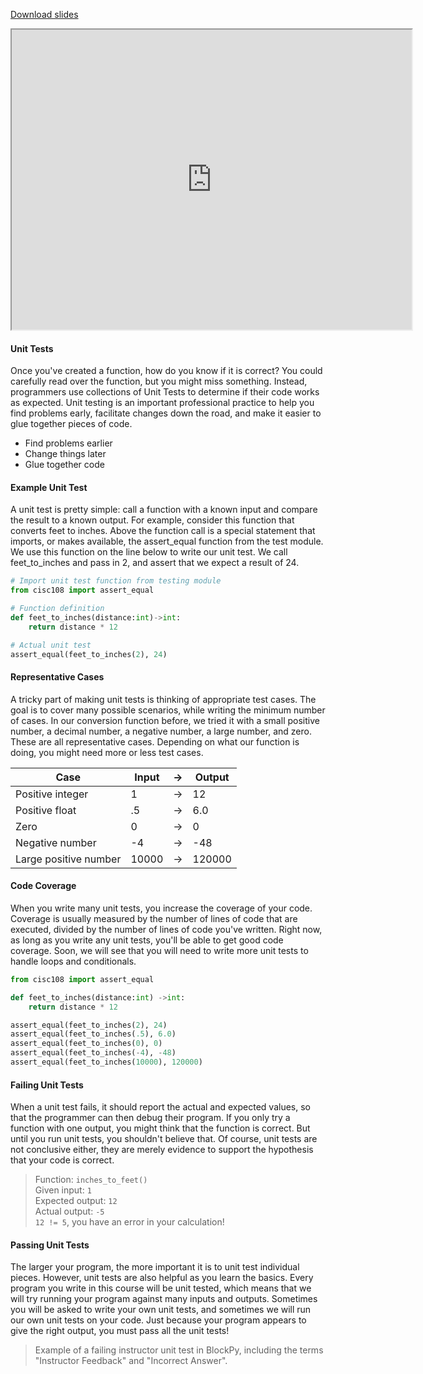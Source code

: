 
[Download slides](Unit%20Tests.pdf)


<iframe style="width: 640px; height: 480px;" width="300" height="150" allowfullscreen="allowfullscreen" webkitallowfullscreen="webkitallowfullscreen" mozallowfullscreen="mozallowfullscreen"
title="Introduction.pdf"
src="https://www.youtube.com/embed/pEc1e8nqcx4?feature=oembed&amp;rel=0" 
></iframe>



#### Unit Tests

Once you've created a function, how do you know if it is correct?
You could carefully read over the function, but you might miss something.
Instead, programmers use collections of Unit Tests to determine if their code works as expected.
Unit testing is an important professional practice to help you find problems early, facilitate changes down the road, and make it easier to glue together pieces of code.

* Find problems earlier
* Change things later
* Glue together code

#### Example Unit Test

A unit test is pretty simple: call a function with a known input and compare the result to a known output.
For example, consider this function that converts feet to inches.
Above the function call is a special statement that imports, or makes available, the assert_equal function from the test module.
We use this function on the line below to write our unit test.
We call feet_to_inches and pass in 2, and assert that we expect a result of 24.

```python
# Import unit test function from testing module
from cisc108 import assert_equal

# Function definition
def feet_to_inches(distance:int)->int:
    return distance * 12

# Actual unit test
assert_equal(feet_to_inches(2), 24)
```

#### Representative Cases

A tricky part of making unit tests is thinking of appropriate test cases.
The goal is to cover many possible scenarios, while writing the minimum number of cases.
In our conversion function before, we tried it with a small positive number, a decimal number, a negative number, a large number, and zero.
These are all representative cases.
Depending on what our function is doing, you might need more or less test cases.

| Case | Input | -> | Output |
|------|-------|--------|-----------|
| Positive integer | 1 | -> | 12 |
| Positive float | .5 | -> | 6.0 |
| Zero | 0 | -> | 0 |
| Negative number | -4 | -> | -48 |
| Large positive number | 10000 | -> | 120000 |

#### Code Coverage

When you write many unit tests, you increase the coverage of your code.
Coverage is usually measured by the number of lines of code that are executed, divided by the number of lines of code you've written.
Right now, as long as you write any unit tests, you'll be able to get good code coverage.
Soon, we will see that you will need to write more unit tests to handle loops and conditionals.

```python
from cisc108 import assert_equal

def feet_to_inches(distance:int) ->int:
    return distance * 12

assert_equal(feet_to_inches(2), 24)
assert_equal(feet_to_inches(.5), 6.0)
assert_equal(feet_to_inches(0), 0)
assert_equal(feet_to_inches(-4), -48)
assert_equal(feet_to_inches(10000), 120000)
```

#### Failing Unit Tests

When a unit test fails, it should report the actual and expected values, so that the programmer can then debug their program.
If you only try a function with one output, you might think that the function is correct.
But until you run unit tests, you shouldn't believe that.
Of course, unit tests are not conclusive either, they are merely evidence to support the hypothesis that your code is correct.

> Function: `inches_to_feet()`  
> Given input: `1`  
> Expected output: `12`  
> Actual output: `-5`  
> `12 != 5`, you have an error in your calculation!

#### Passing Unit Tests

The larger your program, the more important it is to unit test individual pieces.
However, unit tests are also helpful as you learn the basics.
Every program you write in this course will be unit tested, which means that we will try running your program against many inputs and outputs.
Sometimes you will be asked to write your own unit tests, and sometimes we will run our own unit tests on your code.
Just because your program appears to give the right output, you must pass all the unit tests!

> Example of a failing instructor unit test in BlockPy, including the terms "Instructor Feedback" and "Incorrect Answer".
